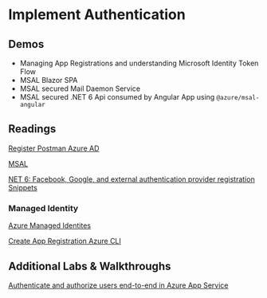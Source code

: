 # Implement Authentication

## Demos

- Managing App Registrations and understanding Microsoft Identity Token Flow
- MSAL Blazor SPA
- MSAL secured Mail Daemon Service
- MSAL secured .NET 6 Api consumed by Angular App using `@azure/msal-angular`

## Readings



[Register Postman Azure AD](https://docs.microsoft.com/en-us/azure/digital-twins/how-to-configure-postman)

[MSAL](https://docs.microsoft.com/en-us/azure/active-directory/develop/reference-v2-libraries)

[NET 6: Facebook, Google, and external authentication provider registration Snippets](https://docs.microsoft.com/en-us/aspnet/core/security/authentication/social/?view=aspnetcore-3.1&tabs=visual-studio)

### Managed Identity

[Azure Managed Identites](https://docs.microsoft.com/en-us/azure/active-directory/managed-identities-azure-resources/)

[Create App Registration Azure CLI](https://docs.microsoft.com/en-us/cli/azure/ad/app?view=azure-cli-latest#az-ad-app-create)

## Additional Labs & Walkthroughs

[Authenticate and authorize users end-to-end in Azure App Service](https://docs.microsoft.com/en-us/azure/app-service/app-service-web-tutorial-auth-aad)
